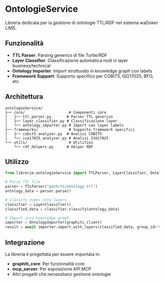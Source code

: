 # OntologieService

Libreria dedicata per la gestione di ontologie TTL/RDF nel sistema waDoker LIMS.

## Funzionalità

- **TTL Parser**: Parsing generico di file Turtle/RDF
- **Layer Classifier**: Classificazione automatica nodi in layer business/technical
- **Ontology Importer**: Import strutturato in knowledge graph con labels
- **Framework Support**: Supporto specifico per COBIT5, ISO17025, BFO, etc.

## Architettura

```
ontologieService/
├── core/                    # Componenti core
│   ├── ttl_parser.py       # Parser TTL generico
│   ├── layer_classifier.py # Classificazione layer
│   └── ontology_importer.py # Import con layer labels
├── frameworks/              # Supporto framework specifici
│   ├── cobit5_analyzer.py  # Analisi COBIT5
│   └── iso17025_analyzer.py # Analisi ISO17025
└── utils/                   # Utilities
    └── rdf_helpers.py      # Helper RDF
```

## Utilizzo

```python
from librerie.ontologieService import TTLParser, LayerClassifier, OntologyImporter

# Parse TTL file
parser = TTLParser("path/to/ontology.ttl")
ontology_data = parser.parse()

# Classify nodes into layers
classifier = LayerClassifier()
classified_data = classifier.classify(ontology_data)

# Import into knowledge graph
importer = OntologyImporter(graphiti_client)
result = await importer.import_with_layers(classified_data, group_id="my_ontology")
```

## Integrazione

La libreria è progettata per essere importata in:
- **graphiti_core**: Per funzionalità core
- **mcp_server**: Per esposizione API MCP
- Altri progetti che necessitano gestione ontologie

